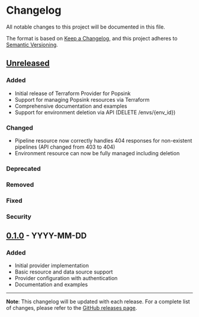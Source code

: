 # Changelog

All notable changes to this project will be documented in this file.

The format is based on [Keep a Changelog](https://keepachangelog.com/en/1.0.0/),
and this project adheres to [Semantic Versioning](https://semver.org/spec/v2.0.0.html).

## [Unreleased]

### Added
- Initial release of Terraform Provider for Popsink
- Support for managing Popsink resources via Terraform
- Comprehensive documentation and examples
- Support for environment deletion via API (DELETE /envs/{env_id})

### Changed
- Pipeline resource now correctly handles 404 responses for non-existent pipelines (API changed from 403 to 404)
- Environment resource can now be fully managed including deletion

### Deprecated

### Removed

### Fixed

### Security

## [0.1.0] - YYYY-MM-DD

### Added
- Initial provider implementation
- Basic resource and data source support
- Provider configuration with authentication
- Documentation and examples

---

**Note**: This changelog will be updated with each release. For a complete list of changes, please refer to the [GitHub releases page](https://github.com/popsink/terraform-provider-popsink/releases).

[Unreleased]: https://github.com/popsink/terraform-provider-popsink/compare/v0.1.0...HEAD
[0.1.0]: https://github.com/popsink/terraform-provider-popsink/releases/tag/v0.1.0